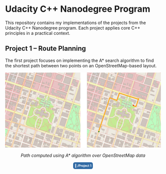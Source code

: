 # Udacity C++ Nanodegree Program

This repository contains my implementations of the projects from the Udacity C++ Nanodegree program. Each project applies core C++ principles in a practical context. 

## Project 1 – Route Planning

The first project focuses on implementing the A* search algorithm to find the shortest path between two points on an OpenStreetMap-based layout.

<p align="center">
  <img src="images/Route Planning.png" alt="Route Planning Preview" width="600"/>
</p>
<p align="center">
  <em>Path computed using A* algorithm over OpenStreetMap data</em>
</p>


<p align="center">
  <a href="https://github.com/abdullaxahmed/Udacity-Cpp-Nanodegree/tree/main/Project-1%20Route%20Planning" style="
    display: inline-block;
    padding: 5px 5px;
    font-size: 10px;
    font-weight: bold;
    color: white;
    background-color: #165798e1;
    border-radius: 6px;
    text-decoration: none;
  ">📂 /Project 1</a>
</p>